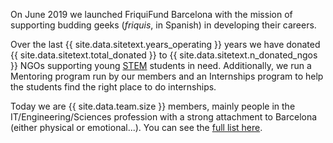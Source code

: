 On June 2019 we launched FriquiFund Barcelona with the mission of supporting budding geeks (*friquis*, in Spanish) in developing their careers.

Over the last {{ site.data.sitetext.years_operating }} years we have donated {{ site.data.sitetext.total_donated }} to {{ site.data.sitetext.n_donated_ngos }} NGOs supporting young <a href="https://en.wikipedia.org/wiki/Science,_technology,_engineering,_and_mathematics" target="_blank">STEM</a> students in need. Additionally, we run a Mentoring program run by our members and an Internships program to help the students find the right place to do internships.

Today we are {{ site.data.team.size }} members, mainly people in the IT/Engineering/Sciences profession with a strong attachment to Barcelona (either physical or emotional...). You can see the [full list here](/members).

